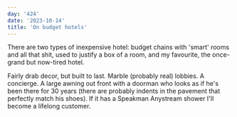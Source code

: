 ```yaml
---
day: '424'
date: '2023-10-14'
title: 'On budget hotels'
---
```


There are two types of inexpensive hotel: budget chains with 'smart' rooms and all that shit, used to justify a box of a room, and my favourite, the once-grand but now-tired hotel.

Fairly drab decor, but built to last. Marble (probably real) lobbies. A concierge. A large awning out front with a doorman who looks as if he's been there for 30 years (there are probably indents in the pavement that perfectly match his shoes). If it has a Speakman Anystream shower I'll become a lifelong customer.
